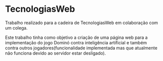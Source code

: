 # TecnologiasWeb
Trabalho realizado para a cadeira de TecnologiasWeb em colaboração com um colega.

Este trabalho tinha como objetivo a criação de uma página web para a implementação do jogo Dominó contra inteligência artificial e também contra outros jogadores(funcionalidade implementada mas que atualmente não funciona devido ao servidor estar desligado).
